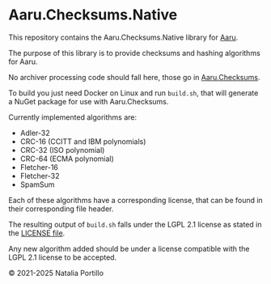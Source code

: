 # Aaru.Checksums.Native

This repository contains the Aaru.Checksums.Native library for [Aaru](https://www.aaru.app).

The purpose of this library is to provide checksums and hashing algorithms for Aaru.

No archiver processing code should fall here, those go in [Aaru.Checksums](https://github.com/aaru-dps/Aaru.Checksums).

To build you just need Docker on Linux and run `build.sh`, that will generate a NuGet package for use with
Aaru.Checksums.

Currently implemented algorithms are:

- Adler-32
- CRC-16 (CCITT and IBM polynomials)
- CRC-32 (ISO polynomial)
- CRC-64 (ECMA polynomial)
- Fletcher-16
- Fletcher-32
- SpamSum

Each of these algorithms have a corresponding license, that can be found in their corresponding file header.

The resulting output of `build.sh` falls under the LGPL 2.1 license as stated in the [LICENSE file](LICENSE).

Any new algorithm added should be under a license compatible with the LGPL 2.1 license to be accepted.

© 2021-2025 Natalia Portillo